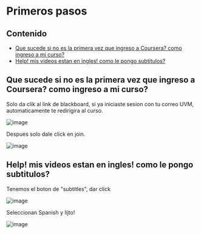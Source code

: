 # Primeros pasos

## Contenido 

  * [Que sucede si no es la primera vez que ingreso a Coursera? como ingreso a mi curso?](#chapter-0) 
  * [Help! mis videos estan en ingles! como le pongo subtitulos?](#chapter-1) 

## Que sucede si no es la primera vez que ingreso a Coursera? como ingreso a mi curso?<a name="chapter-0"></a> 

Solo da clik al link de blackboard, si ya iniciaste sesion con tu correo UVM, automaticamente te redirigira al curso.

![image](https://user-images.githubusercontent.com/71740335/213076865-305333d1-fc2d-438b-bd14-7bdcae901a8e.png)

Despues solo dale click en join.

![image](https://user-images.githubusercontent.com/71740335/213077034-046fa325-dcd6-49cc-927e-d8a225ca9f2d.png)

## Help! mis videos estan en ingles! como le pongo subtitulos?<a name="chapter-1"></a> 

Tenemos el boton de "subtitles", dar click

![image](https://user-images.githubusercontent.com/71740335/213077241-55c94c14-4966-43a4-b878-8f7a1e88f441.png)

Seleccionan Spanish y lijto!

![image](https://user-images.githubusercontent.com/71740335/213077339-9450b96c-8ec7-4b26-8989-2bac1e93e321.png)

